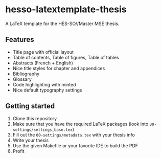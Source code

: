 # hesso-latextemplate-thesis

A LaTeX template for the HES-SO//Master MSE thesis.

## Features

- Title page with official layout
- Table of contents, Table of figures, Table of tables
- Abstracts (French + English)
- Nice title styles for chapter and appendices
- Bibliography
- Glossary
- Code highlighting with minted
- Nice default typography settings

## Getting started

1. Clone this repository
2. Make sure that you have the required LaTeX packages (look into `00-settings/settings_base.tex`)
3. Fill out the `00-settings/metadata.tex` with your thesis info
4. Write your thesis
5. Use the given Makefile or your favorite IDE to build the PDF
6. Profit

